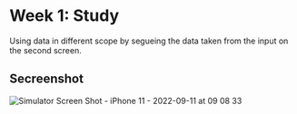 # Week 1: Study
Using data in different scope by segueing the data taken from the input on the second screen.

## Secreenshot
![Simulator Screen Shot - iPhone 11 - 2022-09-11 at 09 08 33](https://im5.ezgif.com/tmp/ezgif-5-4d275865a1.gif)
